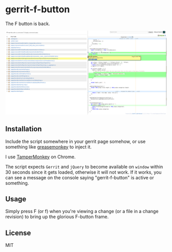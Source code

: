# gerrit-f-button

The F button is back.

![gerrit-f-button screenshot](./gerrit-f-button.png)

## Installation

Include the script somewhere in your gerrit page somehow, or use something like
[greasemonkey](http://www.greasespot.net/) to inject it.

I use [TamperMonkey](http://tampermonkey.net/) on Chrome.

The script expects `Gerrit` and `jQuery` to become available on `window` 
within 30 seconds since it gets loaded, otherwise it will not work. If it works, you can see a message on the console saying "gerrit-f-button" is active or something.

## Usage

Simply press F (or f) when you're viewing a change (or a file in a change revision) to bring up the glorious F-button frame.

## License

MIT